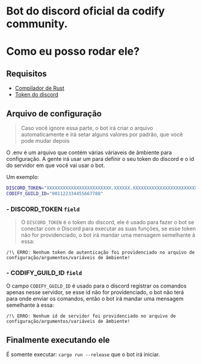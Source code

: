# Bot do discord oficial da codify community.

# Como eu posso rodar ele?

## Requisitos
- [Compilador de Rust](https://www.rust-lang.org/)
- [Token do discord](https://discord.com/developers/applications)

## Arquivo de configuração
> Caso você ignore essa parte, o bot irá criar o arquivo automaticamente e irá setar alguns valores por padrão, que você pode mudar depois

O .env é um arquivo que contém várias váriaveis de âmbiente para configuração. A gente irá usar um para definir o seu token do discord e o id do servidor em que você vai usar o bot.

Um exemplo:
```sh
DISCORD_TOKEN="XXXXXXXXXXXXXXXXXXXXXXXX.XXXXXX.XXXXXXXXXXXXXXXXXXXXXXXXXXXXXXXXXXXXXX"
CODIFY_GUILD_ID="001122334455667788"
```

### - DISCORD_TOKEN `field`
> O `DISCORD_TOKEN` é o token do discord, ele é usado para fazer o bot se conectar com o Discord para executar as suas funções, se esse token não for providenciado, o bot irá mandar uma mensagem semelhante à essa:
```
/!\ ERRO: Nenhum token de autenticação foi providenciado no arquivo de configuração/argumentos/variáveis de âmbiente!
```

### - CODIFY_GUILD_ID `field`
O campo `CODIFY_GUILD_ID` é usado para o discord registrar os comandos apenas nesse servidor, se esse id não for providenciado, o bot não terá para onde enviar os comandos, então o bot irá mandar uma mensagem semelhante à essa:
```
/!\ ERRO: Nenhum id de servidor foi providenciado no arquivo de configuração/argumentos/variáveis de âmbiente!
```

## Finalmente executando ele
É somente executar: `cargo run --release` que o bot irá iniciar.
